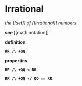 # Irrational

_the [[set]] of [[irrational]] numbers_

**see** [[math notation]]

**definition**

**`RR /\ +QQ`**

**properties**

**`RR /\ +QQ < RR`**

**`RR /\ +QQ \/ QQ == RR`**
